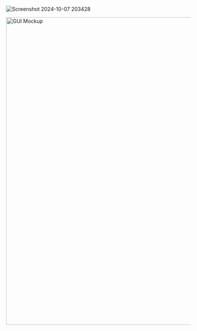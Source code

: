 ![Screenshot 2024-10-07 203428](https://github.com/user-attachments/assets/2de547a2-e6c2-4342-9fe6-ebe6efeefecd)

<img width="840" alt="GUI Mockup" src="https://github.com/user-attachments/assets/bac0acb7-d0b9-44ff-8a36-e7fe84eabff4">
